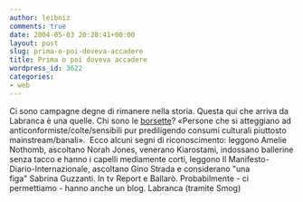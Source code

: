 ```yaml
---
author: leibniz
comments: true
date: 2004-05-03 20:28:41+00:00
layout: post
slug: prima-o-poi-doveva-accadere
title: Prima o poi doveva accadere
wordpress_id: 3622
categories:
- web
---
```


Ci sono campagne degne di rimanere nella storia. Questa qui che arriva da Labranca è una quelle. Chi sono le [borsette](http://www.labranca.co.uk/bor7.htm)? «Persone che si atteggiano ad anticonformiste/colte/sensibili pur prediligendo consumi culturali piuttosto mainstream/banali».  Ecco alcuni segni di riconoscimento: leggono Amelie Nothomb, ascoltano Norah Jones, venerano Kiarostami, indossano ballerine senza tacco e hanno i capelli mediamente corti, leggono Il Manifesto-Diario-Internazionale, ascoltano Gino Strada e considerano "una figa" Sabrina Guzzanti. In tv Report e Ballarò. Probabilmente - ci permettiamo - hanno anche un blog.
Labranca (tramite Smog)
